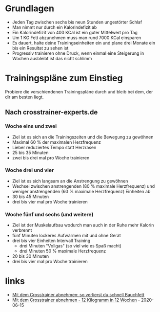 # Grundlagen

* Jeden Tag zwischen sechs bis neun Stunden ungestörter Schlaf
* Man nimmt nur durch ein Kalorindefizit ab
* Ein Kalorindefizit von 400 KCal ist ein guter Mittelwert pro Tag
* Um 1 KG Fett abzunehmen muss man rund 7000 KCal einsparen
* Es dauert, halte deine Trainingseinheiten ein und plane drei Monate ein bis ein Resultat zu sehen ist
* Progressiv trainieren ohne Druck, wenn einmal eine Steigerung in Wochen ausbleibt ist das nicht schlimm

# Trainingspläne zum Einstieg

Probiere die verschiendenen Trainingspläne durch und bleib bei dem, der dir am besten liegt.

## Nach crosstrainer-experts.de

### Woche eins und zwei

* Ziel ist es sich an die Trainingszeiten und die Bewegung zu gewöhnen
* Maximal 60 % der maximalen Herzfrequenz
* Lieber reduziertes Tempo statt Herzrasen
* 25 bis 35 Minuten
* zwei bis drei mal pro Woche trainieren

### Woche drei und vier

* Ziel ist es sich langsam an die Anstrengung zu gewöhnen
* Wechsel zwischen anstrengenden (80 % maximale Herzfrequenz) und weniger anstrengenden (60 % maximale Herzfrequenz) Einheiten ab
* 30 bis 45 Minuten
* drei bis vier mal pro Woche trainieren

### Woche fünf und sechs (und weitere)

* Ziel ist der Muskelaufbau wodurch man auch in der Ruhe mehr Kalorin verbrennt
* fünf Minuten lockeres Aufwärmen mit und ohne Gerät
* drei bis vier Einheiten Intervall Training
    * drei Minuten "Vollgas" (so viel wie es Spaß macht)
    * drei Minuten 50 % maximale Herzfrequenz
* 20 bis 30 Minuten
* drei bis vier mal pro Woche trainieren

# links

* [Mit dem Crosstrainer abnehmen: so verlierst du schnell Bauchfett]()
* [Mit dem Crosstrainer abnehmen - 12 Kilogramm in 12 Wochen](https://crosstrainer-experts.de/mit-crosstrainer-abnehmen/) - 2020-06-15
